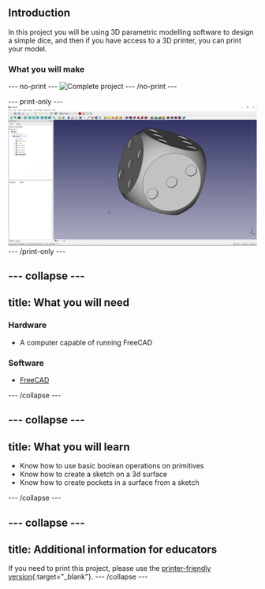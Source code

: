 ## Introduction

In this project you will be using 3D parametric modelling software to design a simple dice, and then if you have access to a 3D printer, you can print your model.

### What you will make

--- no-print ---
![Complete project](images/finished_dice.gif)
--- /no-print ---

--- print-only ---
![Complete project](images/finished_dice.png)
--- /print-only ---

--- collapse ---
---
title: What you will need
---
### Hardware

+ A computer capable of running FreeCAD

### Software

+ [FreeCAD](https://www.freecadweb.org/)

--- /collapse ---

--- collapse ---
---
title: What you will learn
---

+ Know how to use basic boolean operations on primitives
+ Know how to create a sketch on a 3d surface
+ Know how to create pockets in a surface from a sketch

--- /collapse ---

--- collapse ---
---
title: Additional information for educators
---

If you need to print this project, please use the [printer-friendly version](https://projects.raspberrypi.org/en/projects/project-name/print){:target="_blank"}.
--- /collapse ---
